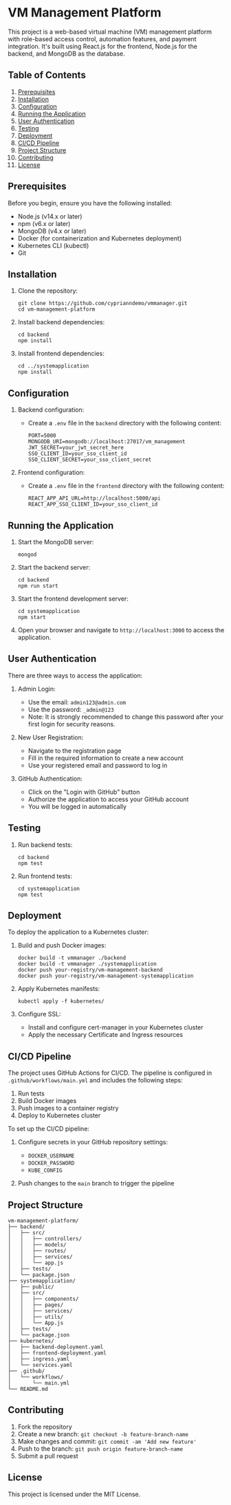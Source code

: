 # VM Management Platform

This project is a web-based virtual machine (VM) management platform with role-based access control, automation features, and payment integration. It's built using React.js for the frontend, Node.js for the backend, and MongoDB as the database.

## Table of Contents

1. [Prerequisites](#prerequisites)
2. [Installation](#installation)
3. [Configuration](#configuration)
4. [Running the Application](#running-the-application)
5. [User Authentication](#user-authentication)
6. [Testing](#testing)
7. [Deployment](#deployment)
8. [CI/CD Pipeline](#cicd-pipeline)
9. [Project Structure](#project-structure)
10. [Contributing](#contributing)
11. [License](#license)

## Prerequisites

Before you begin, ensure you have the following installed:

- Node.js (v14.x or later)
- npm (v6.x or later)
- MongoDB (v4.x or later)
- Docker (for containerization and Kubernetes deployment)
- Kubernetes CLI (kubectl)
- Git

## Installation

1. Clone the repository:
   ```
   git clone https://github.com/cyprianndemo/vmmanager.git
   cd vm-management-platform
   ```

2. Install backend dependencies:
   ```
   cd backend
   npm install
   ```

3. Install frontend dependencies:
   ```
   cd ../systemapplication
   npm install
   ```

## Configuration

1. Backend configuration:
   - Create a `.env` file in the `backend` directory with the following content:
     ```
     PORT=5000
     MONGODB_URI=mongodb://localhost:27017/vm_management
     JWT_SECRET=your_jwt_secret_here
     SSO_CLIENT_ID=your_sso_client_id
     SSO_CLIENT_SECRET=your_sso_client_secret
     ```

2. Frontend configuration:
   - Create a `.env` file in the `frontend` directory with the following content:
     ```
     REACT_APP_API_URL=http://localhost:5000/api
     REACT_APP_SSO_CLIENT_ID=your_sso_client_id
     ```

## Running the Application

1. Start the MongoDB server:
   ```
   mongod
   ```

2. Start the backend server:
   ```
   cd backend
   npm run start
   ```

3. Start the frontend development server:
   ```
   cd systemapplication
   npm start
   ```

4. Open your browser and navigate to `http://localhost:3000` to access the application.

## User Authentication

There are three ways to access the application:

1. Admin Login:
   - Use the email: `admin123@admin.com`
   - Use the password: `_admin@123`
   - Note: It is strongly recommended to change this password after your first login for security reasons.

2. New User Registration:
   - Navigate to the registration page
   - Fill in the required information to create a new account
   - Use your registered email and password to log in

3. GitHub Authentication:
   - Click on the "Login with GitHub" button
   - Authorize the application to access your GitHub account
   - You will be logged in automatically

## Testing

1. Run backend tests:
   ```
   cd backend
   npm test
   ```

2. Run frontend tests:
   ```
   cd systemapplication
   npm test
   ```

## Deployment

To deploy the application to a Kubernetes cluster:

1. Build and push Docker images:
   ```
   docker build -t vmmanager ./backend
   docker build -t vmmanager ./systemapplication
   docker push your-registry/vm-management-backend
   docker push your-registry/vm-management-systemapplication
   ```

2. Apply Kubernetes manifests:
   ```
   kubectl apply -f kubernetes/
   ```

3. Configure SSL:
   - Install and configure cert-manager in your Kubernetes cluster
   - Apply the necessary Certificate and Ingress resources

## CI/CD Pipeline

The project uses GitHub Actions for CI/CD. The pipeline is configured in `.github/workflows/main.yml` and includes the following steps:

1. Run tests
2. Build Docker images
3. Push images to a container registry
4. Deploy to Kubernetes cluster

To set up the CI/CD pipeline:

1. Configure secrets in your GitHub repository settings:
   - `DOCKER_USERNAME`
   - `DOCKER_PASSWORD`
   - `KUBE_CONFIG`

2. Push changes to the `main` branch to trigger the pipeline

## Project Structure

```
vm-management-platform/
├── backend/
│   ├── src/
│   │   ├── controllers/
│   │   ├── models/
│   │   ├── routes/
│   │   ├── services/
│   │   └── app.js
│   ├── tests/
│   └── package.json
├── systemapplication/
│   ├── public/
│   ├── src/
│   │   ├── components/
│   │   ├── pages/
│   │   ├── services/
│   │   ├── utils/
│   │   └── App.js
│   ├── tests/
│   └── package.json
├── kubernetes/
│   ├── backend-deployment.yaml
│   ├── frontend-deployment.yaml
│   ├── ingress.yaml
│   └── services.yaml
├── .github/
│   └── workflows/
│       └── main.yml
└── README.md
```

## Contributing

1. Fork the repository
2. Create a new branch: `git checkout -b feature-branch-name`
3. Make changes and commit: `git commit -am 'Add new feature'`
4. Push to the branch: `git push origin feature-branch-name`
5. Submit a pull request

## License

This project is licensed under the MIT License.